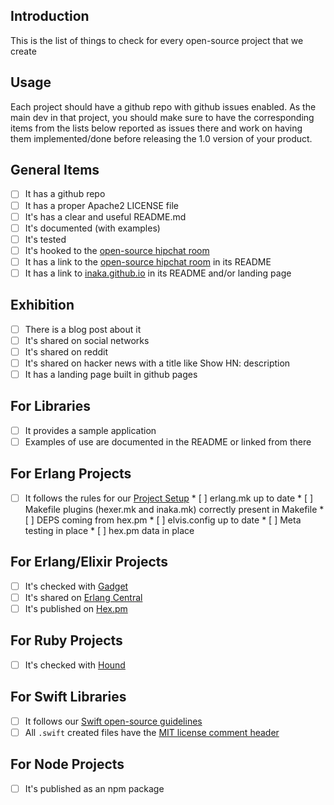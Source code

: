 ## Introduction
This is the list of things to check for every open-source project that we create

## Usage
Each project should have a github repo with github issues enabled. As the main dev in that project, you should make sure to have the corresponding items from the lists below reported as issues there and work on having them implemented/done before releasing the 1.0 version of your product.

## General Items
- [ ] It has a github repo
- [ ] It has a proper Apache2 LICENSE file
- [ ] It's has a clear and useful README.md
- [ ] It's documented (with examples)
- [ ] It's tested
- [ ] It's hooked to the [open-source hipchat room](http://inaka.net/hipchat)
- [ ] It has a link to the [open-source hipchat room](http://inaka.net/hipchat) in its README
- [ ] It has a link to [inaka.github.io](http://inaka.github.io) in its README and/or landing page

## Exhibition
- [ ] There is a blog post about it
- [ ] It's shared on social networks
- [ ] It's shared on reddit
- [ ] It's shared on hacker news with a title like Show HN: description
- [ ] It has a landing page built in github pages

## For Libraries
- [ ] It provides a sample application
- [ ] Examples of use are documented in the README or linked from there

## For Erlang Projects
- [ ] It follows the rules for our [Project Setup](ERLANG.md#project-setup)
      * [ ] erlang.mk up to date
      * [ ] Makefile plugins (hexer.mk and inaka.mk) correctly present in Makefile
      * [ ] DEPS coming from hex.pm
      * [ ] elvis.config up to date
      * [ ] Meta testing in place
      * [ ] hex.pm data in place

## For Erlang/Elixir Projects
- [ ] It's checked with [Gadget](http://gadget.inakalabs.com)
- [ ] It's shared on [Erlang Central](http://erlangcentral.org/add-news/)
- [ ] It's published on [Hex.pm](https://hex.pm)

## For Ruby Projects
- [ ] It's checked with [Hound](https://houndci.com)

## For Swift Libraries
- [ ] It follows our [Swift open-source guidelines](SWIFT-OPEN-SOURCE.md)
- [ ] All `.swift` created files have the [MIT license comment header](open-source-header.swift)

## For Node Projects
- [ ] It's published as an npm package
